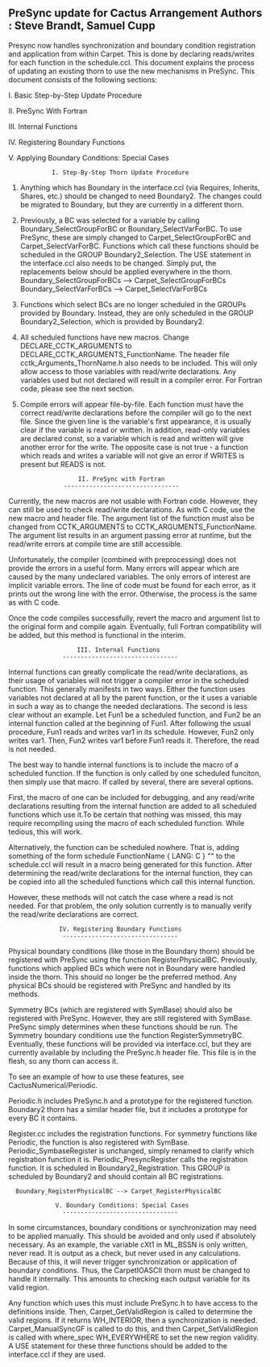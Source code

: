 PreSync update for Cactus
Arrangement Authors     : Steve Brandt, Samuel Cupp
--------------------------------------------------------------------------

Presync now handles synchronization and boundary condition registration and
application from within Carpet. This is done by declaring reads/writes for
each function in the schedule.ccl. This document explains the process of
updating an existing thorn to use the new mechanisms in PreSync. This document
consists of the following sections:

  I. Basic Step-by-Step Update Procedure
  
 II. PreSync With Fortran
 
III. Internal Functions

 IV. Registering Boundary Functions
 
  V. Applying Boundary Conditions: Special Cases

                I. Step-By-Step Thorn Update Procedure

1) Anything which has Boundary in the interface.ccl (via Requires, Inherits,
   Shares, etc.) should be changed to need Boundary2. The changes could be
   migrated to Boundary, but they are currently in a different thorn.

2) Previously, a BC was selected for a variable by calling Boundary_SelectGroupForBC
   or Boundary_SelectVarForBC. To use PreSync, these are simply changed to
   Carpet_SelectGroupForBC and Carpet_SelectVarForBC. Functions which call
   these functions should be scheduled in the GROUP Boundary2_Selection. The
   USE statement in the interface.ccl also needs to be changed. Simply put,
   the replacements below should be applied everywhere in the thorn.
      Boundary_SelectGroupForBCs --> Carpet_SelectGroupForBCs
      Boundary_SelectVarForBCs   --> Carpet_SelectVarForBCs

3) Functions which select BCs are no longer scheduled in the GROUPs provided
   by Boundary. Instead, they are only scheduled in the GROUP Boundary2_Selection,
   which is provided by Boundary2.

4) All scheduled functions have new macros. Change DECLARE_CCTK_ARGUMENTS to
   DECLARE_CCTK_ARGUMENTS_FunctionName. The header file cctk_Arguments_ThornName.h
   also needs to be included. This will only allow access to those variables with
   read/write declarations. Any variables used but not declared will result in a
   compiler error. For Fortran code, please see the next section.

5) Compile errors will appear file-by-file. Each function must have the correct
   read/write declarations before the compiler will go to the next file. Since
   the given line is the variable's first appearance, it is usually clear if
   the variable is read or written. In addition, read-only variables are declared
   const, so a variable which is read and written will give another error for
   the write. The opposite case is not true - a function which reads and writes
   a variable will not give an error if WRITES is present but READS is not.

                       II. PreSync with Fortran
                   --------------------------------

Currently, the new macros are not usable with Fortran code. However, they can
still be used to check read/write declarations. As with C code, use the new macro
and header file. The argument list of the function must also be changed from
CCTK_ARGUMENTS to CCTK_ARGUMENTS_FunctionName. The argument list results in an
argument passing error at runtime, but the read/write errors at compile time are
still accessible.

Unfortunately, the compiler (combined with preprocessing) does not provide
the errors in a useful form. Many errors will appear which are caused by the many
undeclared variables. The only errors of interest are implicit variable errors.
The line of code must be found for each error, as it prints out the wrong line
with the error. Otherwise, the process is the same as with C code.

Once the code compiles successfully, revert the macro and argument list to the
original form and compile again. Eventually, full Fortran compatibility will
be added, but this method is functional in the interim.

                       III. Internal Functions
                   --------------------------------

Internal functions can greatly complicate the read/write declarations, as
their usage of variables will not trigger a compiler error in the scheduled
function. This generally manifests in two ways. Either the function uses
variables not declared at all by the parent function, or the it uses a variable
in such a way as to change the needed declarations. The second is less clear
without an example. Let Fun1 be a scheduled function, and Fun2 be an internal
function called at the beginning of Fun1. After following the usual procedure,
Fun1 reads and writes var1 in its schedule. However, Fun2 only writes var1.
Then, Fun2 writes var1 before Fun1 reads it. Therefore, the read is not needed.

The best way to handle internal functions is to include the macro of a scheduled
function. If the function is only called by one scheduled funciton, then simply
use that macro. If called by several, there are several options.

First, the macro of one can be included for debugging, and any read/write
declarations resulting from the internal function are added to all scheduled
functions which use it.To be certain that nothing was missed, this may require
recompiling using the macro of each scheduled function. While tedious, this
will work.

Alternatively, the function can be scheduled nowhere. That is, adding something
of the form
        schedule FunctionName
        {
        LANG: C
        }  ""
to the schedule.ccl will result in a macro being generated for this function.
After determining the read/write declarations for the internal function, they
can be copied into all the scheduled functions which call this internal function.

However, these methods will not catch the case where a read is not needed. For
that problem, the only solution currently is to manually verify the read/write
declarations are correct.

                  IV. Registering Boundary Functions
                   --------------------------------

Physical boundary conditions (like those in the Boundary thorn) should be
registered with PreSync using the function RegisterPhysicalBC. Previously,
functions which applied BCs which were not in Boundary were handled inside
the thorn. This should no longer be the preferred method. Any physical BCs
should be registered with PreSync and handled by its methods.

Symmetry BCs (which are registered with SymBase) should also be registered
with PreSync. However, they are still registered with SymBase. PreSync simply
determines when these functions should be run. The Symmetry boundary conditions
use the function RegisterSymmetryBC. Eventually, these functions will be provided
via interface.ccl, but they are currently available by including the PreSync.h
header file. This file is in the flesh, so any thorn can access it.

To see an example of how to use these features, see CactusNumerical/Periodic.

Periodic.h includes PreSync.h and a prototype for the registered function.
Boundary2 thorn has a similar header file, but it includes a prototype for
every BC it contains.

Register.cc includes the registration functions. For symmetry functions like
Periodic, the function is also registered with SymBase. Periodic_SymbaseRegister
is unchanged, simply renamed to clarify which registration function it is.
Periodic_PresyncRegister calls the registration function. It is scheduled in
Boundary2_Registration. This GROUP is scheduled by Boundary2 and should contain
all BC registrations.

      Boundary_RegisterPhysicalBC --> Carpet_RegisterPhysicalBC

                 V. Boundary Conditions: Special Cases
                   --------------------------------

In some circumstances, boundary conditions or synchronization may need to be
applied manually. This should be avoided and only used if absolutely necessary.
As an example, the variable cXt1 in ML_BSSN is only written, never read. It is
output as a check, but never used in any calculations. Because of this, it will
never trigger synchronization or application of boundary conditions. Thus, the
CarpetIOASCII thorn must be changed to handle it internally. This amounts to
checking each output variable for its valid region.

Any function which uses this must include PreSync.h to have access to the
definitions inside. Then, Carpet_GetValidRegion is called to determine
the valid regions. If it returns WH_INTERIOR, then a synchronization is needed.
Carpet_ManualSyncGF is called to do this, and then Carpet_SetValidRegion
is called with where_spec WH_EVERYWHERE to set the new region validity.
A USE statement for these three functions should be added to the interface.ccl
if they are used.
